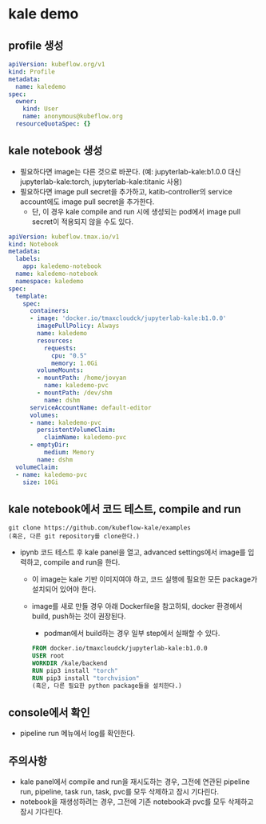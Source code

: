 # kale demo

## profile 생성

```yaml
apiVersion: kubeflow.org/v1
kind: Profile
metadata:
  name: kaledemo
spec:
  owner:
    kind: User
    name: anonymous@kubeflow.org
  resourceQuotaSpec: {}
```

## kale notebook 생성

- 필요하다면 image는 다른 것으로 바꾼다. (예: jupyterlab-kale:b1.0.0 대신 jupyterlab-kale:torch, jupyterlab-kale:titanic 사용)
- 필요하다면 image pull secret을 추가하고, katib-controller의 service account에도 image pull secret을 추가한다.
  - 단, 이 경우 kale compile and run 시에 생성되는 pod에서 image pull secret이 적용되지 않을 수도 있다.

```yaml
apiVersion: kubeflow.tmax.io/v1
kind: Notebook
metadata:
  labels:
    app: kaledemo-notebook
  name: kaledemo-notebook
  namespace: kaledemo
spec:
  template:
    spec:
      containers:
      - image: 'docker.io/tmaxcloudck/jupyterlab-kale:b1.0.0'
        imagePullPolicy: Always
        name: kaledemo
        resources:
          requests:
            cpu: "0.5"
            memory: 1.0Gi
        volumeMounts:
        - mountPath: /home/jovyan
          name: kaledemo-pvc
        - mountPath: /dev/shm
          name: dshm
      serviceAccountName: default-editor
      volumes:
      - name: kaledemo-pvc
        persistentVolumeClaim:
          claimName: kaledemo-pvc
      - emptyDir:
          medium: Memory
        name: dshm
  volumeClaim:
  - name: kaledemo-pvc
    size: 10Gi
```

## kale notebook에서 코드 테스트, compile and run

```terminal
git clone https://github.com/kubeflow-kale/examples
(혹은, 다른 git repository를 clone한다.)
```

- ipynb 코드 테스트 후 kale panel을 열고, advanced settings에서 image를 입력하고, compile and run을 한다.
  - 이 image는 kale 기반 이미지여야 하고, 코드 실행에 필요한 모든 package가 설치되어 있어야 한다.
  - image를 새로 만들 경우 아래 Dockerfile을 참고하되, docker 환경에서 build, push하는 것이 권장된다.
    - podman에서 build하는 경우 일부 step에서 실패할 수 있다.

    ```Dockerfile
    FROM docker.io/tmaxcloudck/jupyterlab-kale:b1.0.0
    USER root
    WORKDIR /kale/backend
    RUN pip3 install "torch"
    RUN pip3 install "torchvision"
    (혹은, 다른 필요한 python package들을 설치한다.)
    ```

## console에서 확인

- pipeline run 메뉴에서 log를 확인한다.

## 주의사항

- kale panel에서 compile and run을 재시도하는 경우, 그전에 연관된 pipeline run, pipeline, task run, task, pvc를 모두 삭제하고 잠시 기다린다.
- notebook을 재생성하려는 경우, 그전에 기존 notebook과 pvc를 모두 삭제하고 잠시 기다린다.
